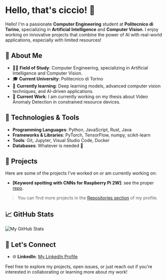 
# Hello, that's ciccio! 👋

Hello! I'm a passionate **Computer Engineering** student at **Politecnico di Torino**, specializing in **Artificial Intelligence** and **Computer Vision**. I enjoy working on innovative projects that combine the power of AI with real-world applications, especially with limited resources!

## 🚀 About Me

- 👨‍💻 **Field of Study**: Computer Engineering, specializing in Artificial Intelligence and Computer Vision.
- 🎓 **Current University**: Politecnico di Torino
- 🌱 **Currently learning**: Deep learning models, advanced computer vision techniques, and AI-driven applications.
- 🔭 **Current Work**: I am currently working on my thesis about Video Anomaly Detection in constrained resource devices.

## 🔧 Technologies & Tools

- **Programming Languages**: Python, JavaScript, Rust, Java
- **Frameworks & Libraries**: PyTorch, TensorFlow, numpy, scikit-learn
- **Tools**: Git, Jupyter, Visual Studio Code, Docker
- **Databases**: Whatever is needed 🤯

## 🧠 Projects

Here are some of the projects I've worked on or am currently working on:

- **[Keyword spotting with CNNs for Raspberry Pi 2W]**: see the proper [repo]("https://github.com/cicciodepa/kws-pi).

> You can find more projects in the [Repositories section](https://github.com/cicciodepa) of my profile.

## 📈 GitHub Stats

![My GitHub Stats](https://github-readme-stats.vercel.app/api?username=your-username&show_icons=true&hide_title=true)

## 💬 Let's Connect

- 🌐 **LinkedIn**: [My LinkedIn Profile](https://www.linkedin.com/in/mario-francesco-de-pascale/)

Feel free to explore my projects, open issues, or just reach out if you're interested in collaborating or learning more about my work!
